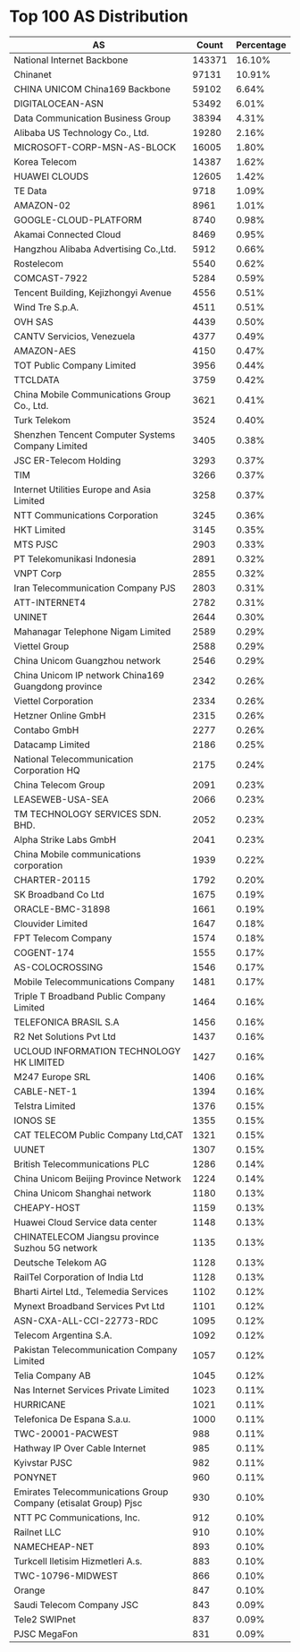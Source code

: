 # Top 100 AS Distribution
| AS | Count | Percentage |
|----|----|----|
| National Internet Backbone | 143371 | 16.10% |
| Chinanet | 97131 | 10.91% |
| CHINA UNICOM China169 Backbone | 59102 | 6.64% |
| DIGITALOCEAN-ASN | 53492 | 6.01% |
| Data Communication Business Group | 38394 | 4.31% |
| Alibaba US Technology Co., Ltd. | 19280 | 2.16% |
| MICROSOFT-CORP-MSN-AS-BLOCK | 16005 | 1.80% |
| Korea Telecom | 14387 | 1.62% |
| HUAWEI CLOUDS | 12605 | 1.42% |
| TE Data | 9718 | 1.09% |
| AMAZON-02 | 8961 | 1.01% |
| GOOGLE-CLOUD-PLATFORM | 8740 | 0.98% |
| Akamai Connected Cloud | 8469 | 0.95% |
| Hangzhou Alibaba Advertising Co.,Ltd. | 5912 | 0.66% |
| Rostelecom | 5540 | 0.62% |
| COMCAST-7922 | 5284 | 0.59% |
| Tencent Building, Kejizhongyi Avenue | 4556 | 0.51% |
| Wind Tre S.p.A. | 4511 | 0.51% |
| OVH SAS | 4439 | 0.50% |
| CANTV Servicios, Venezuela | 4377 | 0.49% |
| AMAZON-AES | 4150 | 0.47% |
| TOT Public Company Limited | 3956 | 0.44% |
| TTCLDATA | 3759 | 0.42% |
| China Mobile Communications Group Co., Ltd. | 3621 | 0.41% |
| Turk Telekom | 3524 | 0.40% |
| Shenzhen Tencent Computer Systems Company Limited | 3405 | 0.38% |
| JSC ER-Telecom Holding | 3293 | 0.37% |
| TIM | 3266 | 0.37% |
| Internet Utilities Europe and Asia Limited | 3258 | 0.37% |
| NTT Communications Corporation | 3245 | 0.36% |
| HKT Limited | 3145 | 0.35% |
| MTS PJSC | 2903 | 0.33% |
| PT Telekomunikasi Indonesia | 2891 | 0.32% |
| VNPT Corp | 2855 | 0.32% |
| Iran Telecommunication Company PJS | 2803 | 0.31% |
| ATT-INTERNET4 | 2782 | 0.31% |
| UNINET | 2644 | 0.30% |
| Mahanagar Telephone Nigam Limited | 2589 | 0.29% |
| Viettel Group | 2588 | 0.29% |
| China Unicom Guangzhou network | 2546 | 0.29% |
| China Unicom IP network China169 Guangdong province | 2342 | 0.26% |
| Viettel Corporation | 2334 | 0.26% |
| Hetzner Online GmbH | 2315 | 0.26% |
| Contabo GmbH | 2277 | 0.26% |
| Datacamp Limited | 2186 | 0.25% |
| National Telecommunication Corporation HQ | 2175 | 0.24% |
| China Telecom Group | 2091 | 0.23% |
| LEASEWEB-USA-SEA | 2066 | 0.23% |
| TM TECHNOLOGY SERVICES SDN. BHD. | 2052 | 0.23% |
| Alpha Strike Labs GmbH | 2041 | 0.23% |
| China Mobile communications corporation | 1939 | 0.22% |
| CHARTER-20115 | 1792 | 0.20% |
| SK Broadband Co Ltd | 1675 | 0.19% |
| ORACLE-BMC-31898 | 1661 | 0.19% |
| Clouvider Limited | 1647 | 0.18% |
| FPT Telecom Company | 1574 | 0.18% |
| COGENT-174 | 1555 | 0.17% |
| AS-COLOCROSSING | 1546 | 0.17% |
| Mobile Telecommunications Company | 1481 | 0.17% |
| Triple T Broadband Public Company Limited | 1464 | 0.16% |
| TELEFONICA BRASIL S.A | 1456 | 0.16% |
| R2 Net Solutions Pvt Ltd | 1437 | 0.16% |
| UCLOUD INFORMATION TECHNOLOGY HK LIMITED | 1427 | 0.16% |
| M247 Europe SRL | 1406 | 0.16% |
| CABLE-NET-1 | 1394 | 0.16% |
| Telstra Limited | 1376 | 0.15% |
| IONOS SE | 1355 | 0.15% |
| CAT TELECOM Public Company Ltd,CAT | 1321 | 0.15% |
| UUNET | 1307 | 0.15% |
| British Telecommunications PLC | 1286 | 0.14% |
| China Unicom Beijing Province Network | 1224 | 0.14% |
| China Unicom Shanghai network | 1180 | 0.13% |
| CHEAPY-HOST | 1159 | 0.13% |
| Huawei Cloud Service data center | 1148 | 0.13% |
| CHINATELECOM Jiangsu province Suzhou 5G network | 1135 | 0.13% |
| Deutsche Telekom AG | 1128 | 0.13% |
| RailTel Corporation of India Ltd | 1128 | 0.13% |
| Bharti Airtel Ltd., Telemedia Services | 1102 | 0.12% |
| Mynext Broadband Services Pvt Ltd | 1101 | 0.12% |
| ASN-CXA-ALL-CCI-22773-RDC | 1095 | 0.12% |
| Telecom Argentina S.A. | 1092 | 0.12% |
| Pakistan Telecommunication Company Limited | 1057 | 0.12% |
| Telia Company AB | 1045 | 0.12% |
| Nas Internet Services Private Limited | 1023 | 0.11% |
| HURRICANE | 1021 | 0.11% |
| Telefonica De Espana S.a.u. | 1000 | 0.11% |
| TWC-20001-PACWEST | 988 | 0.11% |
| Hathway IP Over Cable Internet | 985 | 0.11% |
| Kyivstar PJSC | 982 | 0.11% |
| PONYNET | 960 | 0.11% |
| Emirates Telecommunications Group Company (etisalat Group) Pjsc | 930 | 0.10% |
| NTT PC Communications, Inc. | 912 | 0.10% |
| Railnet LLC | 910 | 0.10% |
| NAMECHEAP-NET | 893 | 0.10% |
| Turkcell Iletisim Hizmetleri A.s. | 883 | 0.10% |
| TWC-10796-MIDWEST | 866 | 0.10% |
| Orange | 847 | 0.10% |
| Saudi Telecom Company JSC | 843 | 0.09% |
| Tele2 SWIPnet | 837 | 0.09% |
| PJSC MegaFon | 831 | 0.09% |
